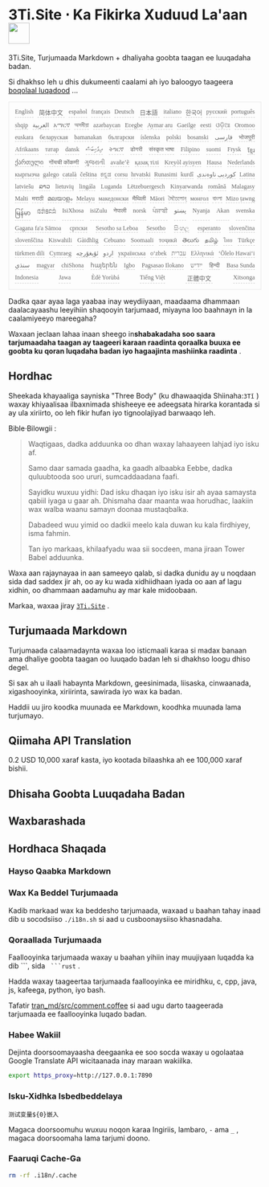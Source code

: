 <h1 style="justify-content:space-between">3Ti.Site ⋅ Ka Fikirka Xuduud La'aan <img src="//i-01.eu.org/3Ti/logo.svg" style="user-select:none;margin-top:-1px;width:42px"></h1>

3Ti.Site, Turjumaada Markdown + dhaliyaha goobta taagan ee luuqadaha badan.

Si dhakhso leh u dhis dukumeenti caalami ah iyo baloogyo taageera [boqolaal luqadood](https://github.com/i18n-site/node/blob/main/lang/src/index.js) ...

<pre class="langli" style="display:flex;flex-wrap:wrap;background:transparent;border:1px solid #eee;font-size:12px;box-shadow:0 0 3px inset #eee;padding:12px 5px 4px 12px;justify-content:space-between;"><style>pre.langli i{font-weight:300;font-family:s;margin-right:7px;margin-bottom:8px;font-style:normal;color:#666;border-bottom:1px dashed #ccc;}</style><i>English</i><i> 简体中文 </i><i>español</i><i>français</i><i>Deutsch</i><i> 日本語 </i><i>italiano</i><i>한국어</i><i>русский</i><i>português</i><i>shqip</i><i>‫العربية‬</i><i>አማርኛ</i><i>অসমীয়া</i><i>azərbaycan</i><i>Eʋegbe</i><i>Aymar aru</i><i>Gaeilge</i><i>eesti</i><i>ଓଡ଼ିଆ</i><i>Oromoo</i><i>euskara</i><i>беларуская</i><i>bamanakan</i><i>български</i><i>íslenska</i><i>polski</i><i>bosanski</i><i>‫فارسی‬</i><i>भोजपुरी</i><i>Afrikaans</i><i>татар</i><i>dansk</i><i>‫ދިވެހިބަސް‬</i><i>ትግርኛ</i><i>डोगरी</i><i>संस्कृत भाषा</i><i>Filipino</i><i>suomi</i><i>Frysk</i><i>ខ្មែរ</i><i>ქართული</i><i>गोंयची कोंकणी</i><i>ગુજરાતી</i><i>avañe’ẽ</i><i>қазақ тілі</i><i>Kreyòl ayisyen</i><i>Hausa</i><i>Nederlands</i><i>кыргызча</i><i>galego</i><i>català</i><i>čeština</i><i>ಕನ್ನಡ</i><i>corsu</i><i>hrvatski</i><i>Runasimi</i><i>kurdî</i><i>‫کوردیی ناوەندی‬</i><i>Latina</i><i>latviešu</i><i>ລາວ</i><i>lietuvių</i><i>lingála</i><i>Luganda</i><i>Lëtzebuergesch</i><i>Kinyarwanda</i><i>română</i><i>Malagasy</i><i>Malti</i><i>मराठी</i><i>മലയാളം</i><i>Melayu</i><i>македонски</i><i>मैथिली</i><i>Māori</i><i>মৈতৈলোন্</i><i>монгол</i><i>বাংলা</i><i>Mizo ṭawng</i><i>မြန်မာ</i><i>𞄀𞄄𞄰𞄩𞄍𞄜𞄰</i><i>IsiXhosa</i><i>isiZulu</i><i>नेपाली</i><i>norsk</i><i>ਪੰਜਾਬੀ</i><i>‫پښتو‬</i><i>Nyanja</i><i>Akan</i><i>svenska</i><i>Gagana fa'a Sāmoa</i><i>српски</i><i>Sesotho sa Leboa</i><i>Sesotho</i><i>සිංහල</i><i>esperanto</i><i>slovenčina</i><i>slovenščina</i><i>Kiswahili</i><i>Gàidhlig</i><i>Cebuano</i><i>Soomaali</i><i>тоҷикӣ</i><i>తెలుగు</i><i>தமிழ்</i><i>ไทย</i><i>Türkçe</i><i>türkmen dili</i><i>Cymraeg</i><i>‫ئۇيغۇرچە‬</i><i>‫اردو‬</i><i>українська</i><i>o‘zbek</i><i>‫עברית‬</i><i>Ελληνικά</i><i>ʻŌlelo Hawaiʻi</i><i>‫سنڌي‬</i><i>magyar</i><i>chiShona</i><i>հայերեն</i><i>Igbo</i><i>Pagsasao Ilokano</i><i>‫ייִדיש‬</i><i>हिन्दी</i><i>Basa Sunda</i><i>Indonesia</i><i>Jawa</i><i>Èdè Yorùbá</i><i>Tiếng Việt</i><i> 正體中文 </i><i>Xitsonga</i></pre>

Dadka qaar ayaa laga yaabaa inay weydiiyaan, maadaama dhammaan daalacayaashu leeyihiin shaqooyin tarjumaad, miyayna loo baahnayn in la caalamiyeeyo mareegaha?

Waxaan jeclaan lahaa inaan sheego in**shabakadaha soo saara tarjumaadaha taagan ay taageeri karaan raadinta qoraalka buuxa ee goobta ku qoran luqadaha badan iyo hagaajinta mashiinka raadinta** .

## Hordhac

Sheekada khayaaliga sayniska &quot;Three Body&quot; (ku dhawaaqida Shiinaha:`3Tǐ` ) waxay khiyaalisaa ilbaxnimada shisheeye ee adeegsata hirarka korantada si ay ula xiriirto, oo leh fikir hufan iyo tignoolajiyad barwaaqo leh.

Bible·Bilowgii :

> Waqtigaas, dadka adduunka oo dhan waxay lahaayeen lahjad iyo isku af.
>
> Samo daar samada gaadha, ka gaadh albaabka Eebbe, dadka quluubtooda soo ururi, sumcaddaadana faafi.
>
> Sayidku wuxuu yidhi: Dad isku dhaqan iyo isku isir ah ayaa samaysta qabiil iyaga u gaar ah. Dhismaha daar maanta waa horudhac, laakiin wax walba waanu samayn doonaa mustaqbalka.
>
> Dabadeed wuu yimid oo dadkii meelo kala duwan ku kala firdhiyey, isma fahmin.
>
> Tan iyo markaas, khilaafyadu waa sii socdeen, mana jiraan Tower Babel adduunka.

Waxa aan rajaynayaa in aan sameeyo qalab, si dadka dunidu ay u noqdaan sida dad saddex jir ah, oo ay ku wada xidhiidhaan iyada oo aan af lagu xidhin, oo dhammaan aadamuhu ay mar kale midoobaan.

Markaa, waxaa jiray [`3Ti.Site`](//3Ti.Site) .

## Turjumaada Markdown

Turjumaada calaamadaynta waxaa loo isticmaali karaa si madax banaan ama dhaliye goobta taagan oo luuqado badan leh si dhakhso loogu dhiso degel.

Si sax ah u ilaali habaynta Markdown, geesinimada, liisaska, cinwaanada, xigashooyinka, xiriirinta, sawirada iyo wax ka badan.

Haddii uu jiro koodka muunada ee Markdown, koodhka muunada lama turjumayo.

## Qiimaha API Translation

0.2 USD 10,000 xaraf kasta, iyo kootada bilaashka ah ee 100,000 xaraf bishii.

## Dhisaha Goobta Luuqadaha Badan

## Waxbarashada

## Hordhaca Shaqada

### Hayso Qaabka Markdown

### Wax Ka Beddel Turjumaada

Kadib markaad wax ka beddesho tarjumaada, waxaad u baahan tahay inaad dib u socodsiiso `./i18n.sh` si aad u cusboonaysiiso khasnadaha.

### Qoraallada Turjumaada

Faallooyinka tarjumaada waxay u baahan yihiin inay muujiyaan luqadda ka dib \```, sida ` ```rust` .

Hadda waxay taageertaa tarjumaada faallooyinka ee miridhku, c, cpp, java, js, kafeega, python, iyo bash.

Tafatir [tran_md/src/comment.coffee](https://github.com/i18n-site/node/blob/main/tran_md/src/comment.coffee) si aad ugu darto taageerada tarjumaada ee faallooyinka luqado badan.

### Habee Wakiil

Dejinta doorsoomayaasha deegaanka ee soo socda waxay u ogolaataa Google Translate API wicitaanada inay maraan wakiilka.

```bash
export https_proxy=http://127.0.0.1:7890
```

### Isku-Xidhka Isbedbeddelaya

```
测试变量${0}嵌入
```

Magaca doorsoomuhu wuxuu noqon karaa Ingiriis, lambaro, `-` ama `_` , magaca doorsoomaha lama tarjumi doono.

### Faaruqi Cache-Ga

```bash
rm -rf .i18n/.cache
```
